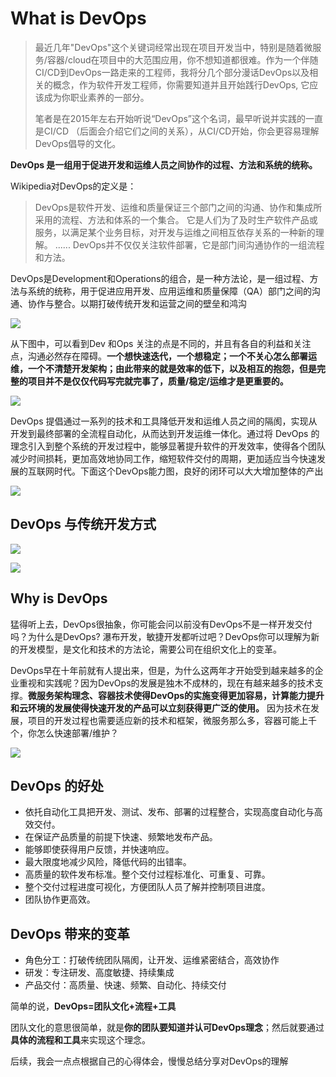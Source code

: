 # What is DevOps

> 最近几年"DevOps"这个关键词经常出现在项目开发当中，特别是随着微服务/容器/cloud在项目中的大范围应用，你不想知道都很难。作为一个伴随CI/CD到DevOps一路走来的工程师，我将分几个部分漫话DevOps以及相关的概念，作为软件开发工程师，你需要知道并且开始践行DevOps, 它应该成为你职业素养的一部分。
>
> 笔者是在2015年左右开始听说“DevOps”这个名词，最早听说并实践的一直是CI/CD （后面会介绍它们之间的关系），从CI/CD开始，你会更容易理解DevOps倡导的文化。

**DevOps 是一组用于促进开发和运维人员之间协作的过程、方法和系统的统称。**

Wikipedia对DevOps的定义是：
> DevOps是软件开发、运维和质量保证三个部门之间的沟通、协作和集成所采用的流程、方法和体系的一个集合。 它是人们为了及时生产软件产品或服务，以满足某个业务目标，对开发与运维之间相互依存关系的一种新的理解。 ...... DevOps并不仅仅关注软件部署，它是部门间沟通协作的一组流程和方法。

DevOps是Development和Operations的组合，是一种方法论，是一组过程、方法与系统的统称，用于促进应用开发、应用运维和质量保障（QA）部门之间的沟通、协作与整合。以期打破传统开发和运营之间的壁垒和鸿沟  

![](https://gitee.com/owen2016/pic-hub/raw/master/pics/20201020232721.png)

从下图中，可以看到Dev 和Ops 关注的点是不同的，并且有各自的利益和关注点，沟通必然存在障碍。**一个想快速迭代，一个想稳定；一个不关心怎么部署运维，一个不清楚开发架构；由此带来的就是效率的低下，以及相互的抱怨，但是完整的项目并不是仅仅代码写完就完事了，质量/稳定/运维才是更重要的。**

![](https://gitee.com/owen2016/pic-hub/raw/master/pics/20201020232740.png)

DevOps 提倡通过一系列的技术和工具降低开发和运维人员之间的隔阂，实现从开发到最终部署的全流程自动化，从而达到开发运维一体化。通过将 DevOps 的理念引入到整个系统的开发过程中，能够显著提升软件的开发效率，使得各个团队减少时间损耗，更加高效地协同工作，缩短软件交付的周期，更加适应当今快速发展的互联网时代。下面这个DevOps能力图，良好的闭环可以大大增加整体的产出

![](https://gitee.com/owen2016/pic-hub/raw/master/pics/20201020232754.png)

## DevOps 与传统开发方式

![](https://gitee.com/owen2016/pic-hub/raw/master/pics/20201020232821.png)

![](https://gitee.com/owen2016/pic-hub/raw/master/pics/20201020232836.png)

## Why is DevOps

猛得听上去，DevOps很抽象，你可能会问以前没有DevOps不是一样开发交付吗？为什么是DevOps?
瀑布开发，敏捷开发都听过吧？DevOps你可以理解为新的开发模型，是文化和技术的方法论，需要公司在组织文化上的变革。

DevOps早在十年前就有人提出来，但是，为什么这两年才开始受到越来越多的企业重视和实践呢？因为DevOps的发展是独木不成林的，现在有越来越多的技术支撑。**微服务架构理念、容器技术使得DevOps的实施变得更加容易，计算能力提升和云环境的发展使得快速开发的产品可以立刻获得更广泛的使用。**
因为技术在发展，项目的开发过程也需要适应新的技术和框架，微服务那么多，容器可能上千个，你怎么快速部署/维护？

![](https://gitee.com/owen2016/pic-hub/raw/master/pics/20201020232921.png)

## DevOps 的好处

- 依托自动化工具把开发、测试、发布、部署的过程整合，实现高度自动化与高效交付。
- 在保证产品质量的前提下快速、频繁地发布产品。
- 能够即使获得用户反馈，并快速响应。
- 最大限度地减少风险，降低代码的出错率。
- 高质量的软件发布标准。整个交付过程标准化、可重复、可靠。
- 整个交付过程进度可视化，方便团队人员了解并控制项目进度。
- 团队协作更高效。

## DevOps 带来的变革

- 角色分工：打破传统团队隔阂，让开发、运维紧密结合，高效协作
- 研发：专注研发、高度敏捷、持续集成
- 产品交付：高质量、快速、频繁、自动化、持续交付

简单的说，**DevOps=团队文化+流程+工具**

团队文化的意思很简单，就是**你的团队要知道并认可DevOps理念**；然后就要通过**具体的流程和工具**来实现这个理念。

后续，我会一点点根据自己的心得体会，慢慢总结分享对DevOps的理解
